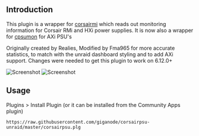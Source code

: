 ## Introduction
This plugin is a wrapper for [corsairmi](https://github.com/notaz/corsairmi) which reads out monitoring information for Corsair RMi and HXi power supplies. It is now also a wrapper for [cpsumon](https://github.com/audiohacked/cpsumon) for AXi PSU's

Originally created by Realies, Modified by Fma965 for more accurate statistics, to match with the unraid dashboard styling and to add AXi support.
Changes were needed to get this plugin to work on 6.12.0+

![Screenshot](https://i.imgur.com/Nq1dvW5.png)
![Screenshot](https://i.imgur.com/mSqSWdF.png)


## Usage
Plugins > Install Plugin (or it can be installed from the Community Apps plugin)
```
https://raw.githubusercontent.com/giganode/corsairpsu-unraid/master/corsairpsu.plg
```
